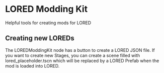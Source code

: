 # LORED Modding Kit
Helpful tools for creating mods for LORED

## Creating new LOREDs
The LOREDModdingKit node has a button to create a LORED JSON file.
If you want to create new Stages, you can create a scene filled with lored_placeholder.tscn which will be replaced by a LORED Prefab when the mod is loaded into LORED.
